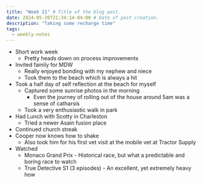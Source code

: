 ```yaml
---
title: "Week 21" # Title of the blog post.
date: 2024-05-26T21:34:14-04:00 # Date of post creation.
description: "Taking some recharge time"
tags:
  - weekly-notes
---
```


- Short work week
  - Pretty heads down on process improvements
- Invited family for MDW
  - Really enjoyed bonding with my nephew and niece
  - Took them to the beach which is always a hit
- Took a half day of self reflection at the beach for myself
  - Captured some sunrise photos in the morning
    - Even the journey of rolling out of the house around 5am was a sense of catharsis
  - Took a very enthusiastic walk in park
- Had Lunch with Scotty in Charleston
  - Tried a newer Asain fusion place
- Continued church streak
- Cooper now knows how to shake
  - Also took him for his first vet visit at the mobile vet at Tractor Supply
- Watched 
  - Monaco Grand Prix - Historical race, but what a predictable and boring race to watch
  - True Detective S1 (3 episodes) - An excellent, yet extremely heavy how